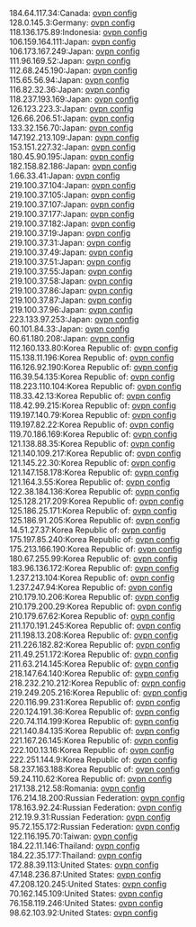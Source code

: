 184.64.117.34:Canada: [ovpn config](vpn/184_64_117_34.ovpn)  
128.0.145.3:Germany: [ovpn config](vpn/128_0_145_3.ovpn)  
118.136.175.89:Indonesia: [ovpn config](vpn/118_136_175_89.ovpn)  
106.159.164.111:Japan: [ovpn config](vpn/106_159_164_111.ovpn)  
106.173.167.249:Japan: [ovpn config](vpn/106_173_167_249.ovpn)  
111.96.169.52:Japan: [ovpn config](vpn/111_96_169_52.ovpn)  
112.68.245.190:Japan: [ovpn config](vpn/112_68_245_190.ovpn)  
115.65.56.94:Japan: [ovpn config](vpn/115_65_56_94.ovpn)  
116.82.32.36:Japan: [ovpn config](vpn/116_82_32_36.ovpn)  
118.237.193.169:Japan: [ovpn config](vpn/118_237_193_169.ovpn)  
126.123.223.3:Japan: [ovpn config](vpn/126_123_223_3.ovpn)  
126.66.206.51:Japan: [ovpn config](vpn/126_66_206_51.ovpn)  
133.32.156.70:Japan: [ovpn config](vpn/133_32_156_70.ovpn)  
147.192.213.109:Japan: [ovpn config](vpn/147_192_213_109.ovpn)  
153.151.227.32:Japan: [ovpn config](vpn/153_151_227_32.ovpn)  
180.45.90.195:Japan: [ovpn config](vpn/180_45_90_195.ovpn)  
182.158.82.186:Japan: [ovpn config](vpn/182_158_82_186.ovpn)  
1.66.33.41:Japan: [ovpn config](vpn/1_66_33_41.ovpn)  
219.100.37.104:Japan: [ovpn config](vpn/219_100_37_104.ovpn)  
219.100.37.105:Japan: [ovpn config](vpn/219_100_37_105.ovpn)  
219.100.37.107:Japan: [ovpn config](vpn/219_100_37_107.ovpn)  
219.100.37.177:Japan: [ovpn config](vpn/219_100_37_177.ovpn)  
219.100.37.182:Japan: [ovpn config](vpn/219_100_37_182.ovpn)  
219.100.37.19:Japan: [ovpn config](vpn/219_100_37_19.ovpn)  
219.100.37.31:Japan: [ovpn config](vpn/219_100_37_31.ovpn)  
219.100.37.49:Japan: [ovpn config](vpn/219_100_37_49.ovpn)  
219.100.37.51:Japan: [ovpn config](vpn/219_100_37_51.ovpn)  
219.100.37.55:Japan: [ovpn config](vpn/219_100_37_55.ovpn)  
219.100.37.58:Japan: [ovpn config](vpn/219_100_37_58.ovpn)  
219.100.37.86:Japan: [ovpn config](vpn/219_100_37_86.ovpn)  
219.100.37.87:Japan: [ovpn config](vpn/219_100_37_87.ovpn)  
219.100.37.96:Japan: [ovpn config](vpn/219_100_37_96.ovpn)  
223.133.97.253:Japan: [ovpn config](vpn/223_133_97_253.ovpn)  
60.101.84.33:Japan: [ovpn config](vpn/60_101_84_33.ovpn)  
60.61.180.208:Japan: [ovpn config](vpn/60_61_180_208.ovpn)  
112.160.133.80:Korea Republic of: [ovpn config](vpn/112_160_133_80.ovpn)  
115.138.11.196:Korea Republic of: [ovpn config](vpn/115_138_11_196.ovpn)  
116.126.92.190:Korea Republic of: [ovpn config](vpn/116_126_92_190.ovpn)  
116.39.54.135:Korea Republic of: [ovpn config](vpn/116_39_54_135.ovpn)  
118.223.110.104:Korea Republic of: [ovpn config](vpn/118_223_110_104.ovpn)  
118.33.42.13:Korea Republic of: [ovpn config](vpn/118_33_42_13.ovpn)  
118.42.99.215:Korea Republic of: [ovpn config](vpn/118_42_99_215.ovpn)  
119.197.140.79:Korea Republic of: [ovpn config](vpn/119_197_140_79.ovpn)  
119.197.82.22:Korea Republic of: [ovpn config](vpn/119_197_82_22.ovpn)  
119.70.186.169:Korea Republic of: [ovpn config](vpn/119_70_186_169.ovpn)  
121.138.88.35:Korea Republic of: [ovpn config](vpn/121_138_88_35.ovpn)  
121.140.109.217:Korea Republic of: [ovpn config](vpn/121_140_109_217.ovpn)  
121.145.22.30:Korea Republic of: [ovpn config](vpn/121_145_22_30.ovpn)  
121.147.158.178:Korea Republic of: [ovpn config](vpn/121_147_158_178.ovpn)  
121.164.3.55:Korea Republic of: [ovpn config](vpn/121_164_3_55.ovpn)  
122.38.184.136:Korea Republic of: [ovpn config](vpn/122_38_184_136.ovpn)  
125.128.217.209:Korea Republic of: [ovpn config](vpn/125_128_217_209.ovpn)  
125.186.25.171:Korea Republic of: [ovpn config](vpn/125_186_25_171.ovpn)  
125.186.91.205:Korea Republic of: [ovpn config](vpn/125_186_91_205.ovpn)  
14.51.27.37:Korea Republic of: [ovpn config](vpn/14_51_27_37.ovpn)  
175.197.85.240:Korea Republic of: [ovpn config](vpn/175_197_85_240.ovpn)  
175.213.166.190:Korea Republic of: [ovpn config](vpn/175_213_166_190.ovpn)  
180.67.255.99:Korea Republic of: [ovpn config](vpn/180_67_255_99.ovpn)  
183.96.136.172:Korea Republic of: [ovpn config](vpn/183_96_136_172.ovpn)  
1.237.213.104:Korea Republic of: [ovpn config](vpn/1_237_213_104.ovpn)  
1.237.247.94:Korea Republic of: [ovpn config](vpn/1_237_247_94.ovpn)  
210.179.10.206:Korea Republic of: [ovpn config](vpn/210_179_10_206.ovpn)  
210.179.200.29:Korea Republic of: [ovpn config](vpn/210_179_200_29.ovpn)  
210.179.67.62:Korea Republic of: [ovpn config](vpn/210_179_67_62.ovpn)  
211.170.191.245:Korea Republic of: [ovpn config](vpn/211_170_191_245.ovpn)  
211.198.13.208:Korea Republic of: [ovpn config](vpn/211_198_13_208.ovpn)  
211.226.182.82:Korea Republic of: [ovpn config](vpn/211_226_182_82.ovpn)  
211.49.251.172:Korea Republic of: [ovpn config](vpn/211_49_251_172.ovpn)  
211.63.214.145:Korea Republic of: [ovpn config](vpn/211_63_214_145.ovpn)  
218.147.64.140:Korea Republic of: [ovpn config](vpn/218_147_64_140.ovpn)  
218.232.210.212:Korea Republic of: [ovpn config](vpn/218_232_210_212.ovpn)  
219.249.205.216:Korea Republic of: [ovpn config](vpn/219_249_205_216.ovpn)  
220.116.99.231:Korea Republic of: [ovpn config](vpn/220_116_99_231.ovpn)  
220.124.191.36:Korea Republic of: [ovpn config](vpn/220_124_191_36.ovpn)  
220.74.114.199:Korea Republic of: [ovpn config](vpn/220_74_114_199.ovpn)  
221.140.84.135:Korea Republic of: [ovpn config](vpn/221_140_84_135.ovpn)  
221.167.26.145:Korea Republic of: [ovpn config](vpn/221_167_26_145.ovpn)  
222.100.13.16:Korea Republic of: [ovpn config](vpn/222_100_13_16.ovpn)  
222.251.144.9:Korea Republic of: [ovpn config](vpn/222_251_144_9.ovpn)  
58.237.163.188:Korea Republic of: [ovpn config](vpn/58_237_163_188.ovpn)  
59.24.110.62:Korea Republic of: [ovpn config](vpn/59_24_110_62.ovpn)  
217.138.212.58:Romania: [ovpn config](vpn/217_138_212_58.ovpn)  
176.214.18.200:Russian Federation: [ovpn config](vpn/176_214_18_200.ovpn)  
178.163.92.24:Russian Federation: [ovpn config](vpn/178_163_92_24.ovpn)  
212.19.9.31:Russian Federation: [ovpn config](vpn/212_19_9_31.ovpn)  
95.72.155.172:Russian Federation: [ovpn config](vpn/95_72_155_172.ovpn)  
122.116.195.70:Taiwan: [ovpn config](vpn/122_116_195_70.ovpn)  
184.22.11.146:Thailand: [ovpn config](vpn/184_22_11_146.ovpn)  
184.22.35.177:Thailand: [ovpn config](vpn/184_22_35_177.ovpn)  
172.88.39.113:United States: [ovpn config](vpn/172_88_39_113.ovpn)  
47.148.236.87:United States: [ovpn config](vpn/47_148_236_87.ovpn)  
47.208.120.245:United States: [ovpn config](vpn/47_208_120_245.ovpn)  
70.162.145.109:United States: [ovpn config](vpn/70_162_145_109.ovpn)  
76.158.119.246:United States: [ovpn config](vpn/76_158_119_246.ovpn)  
98.62.103.92:United States: [ovpn config](vpn/98_62_103_92.ovpn)  
